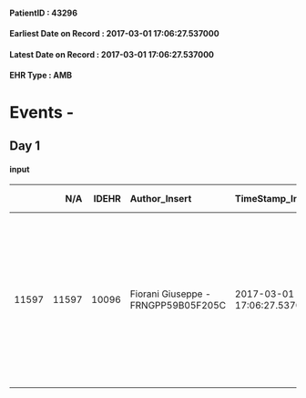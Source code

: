 
#### PatientID : 43296
#### Earliest Date on Record : 2017-03-01 17:06:27.537000
#### Latest Date on Record : 2017-03-01 17:06:27.537000
#### EHR Type : AMB

# Events - 

## Day 1

#### input
|       |    N/A |   IDEHR | Author_Insert                       | TimeStamp_Insert           | EHRType   |   PatientID |   IDDigitalSignDocument | persone_vicine   |   Unnamed: 0_x.1 |   IDANAMNESI_SOCIALE | Patient   | FamigliaAltro   | Paziente_T   | FamigliaAltro_T   |   Non_Rilevabile_x.1 | Note_Non_Rilevabile_x.1   | opt_Problemi   | Note_I                                                                                                                                                                                                                                                                                                              | ds_note_timori                                                                              | chk_contr_sintomi   | opt_paziente_a      | opt_famiglia_a   | opt_adeguatezza   | opt_paziente_solo   | ds_note_con                                                                                                                                                                            | opt_presente_assente   | Presenza_minori   | Caregiver_principale   | opt_capacita   | opt_necessario   | opt_presente   | opt_risorse_ec   | opt_paziente_psi   | opt_Ins_vol   | opt_paziente_ad   | opt_caregiver_ad   | opt_esenzione   | opt_inv_civile   |   ds_codice_es | Needs     | Domestic partnership   | Fragility                    | opt_disponibilita_f   | opt_famiglia_psi   | opt_disponibilit_paz   |
|------:|-------:|--------:|:------------------------------------|:---------------------------|:----------|------------:|------------------------:|:-----------------|-----------------:|---------------------:|:----------|:----------------|:-------------|:------------------|---------------------:|:--------------------------|:---------------|:--------------------------------------------------------------------------------------------------------------------------------------------------------------------------------------------------------------------------------------------------------------------------------------------------------------------|:--------------------------------------------------------------------------------------------|:--------------------|:--------------------|:-----------------|:------------------|:--------------------|:---------------------------------------------------------------------------------------------------------------------------------------------------------------------------------------|:-----------------------|:------------------|:-----------------------|:---------------|:-----------------|:---------------|:-----------------|:-------------------|:--------------|:------------------|:-------------------|:----------------|:-----------------|---------------:|:----------|:-----------------------|:-----------------------------|:----------------------|:-------------------|:-----------------------|
| 11597 |  11597 |   10096 | Fiorani Giuseppe - FRNGPP59B05F205C | 2017-03-01 17:06:27.537000 | AMB       |       43296 |                  668838 | N/A              |             5419 |                 3491 | Si#1      | Si#1            | No#0         | Si#1              |                    0 | NR                        | No#0           | Il pz √® a conoscenza della diagnosi e della progressione multi organo , ma ancora incline ad avere un'area illusionale ,con la speranza di riprendere i trattamenti. La moglie invece √® informata in merito all'assottigliamento/assenza dei margini di trattamento attivo,correlati all'importante peggioramento | La moglie sembra avere chiaro la situazione . Non ho rilevato al momento particolari timori | controllo sintomi#0 | Sovradimensionate#0 | Congruenti#1     | Si#1              | No#0                | Il pz vive con la moglie Giovanna Nives,di aa 69,coniugata in seconde nozze. Il pz ha un figlio, Andrea, nato dal primo matrimonio,che sta seguendo il pap√†.Non hanno figli in comune | Presente#1             | No#0              | La moglie              | Adeguato#0     | No#0             | No#0           | Adeguate#1       | No#0               | No#0          | Totale#2          | Totale#2           | Si#1            | No#0             |             48 | Clinici#0 | Coniuge/Convivente#0   | sovraccarico assistenziale#4 | No#0                  | No#0               | No#0                   |


